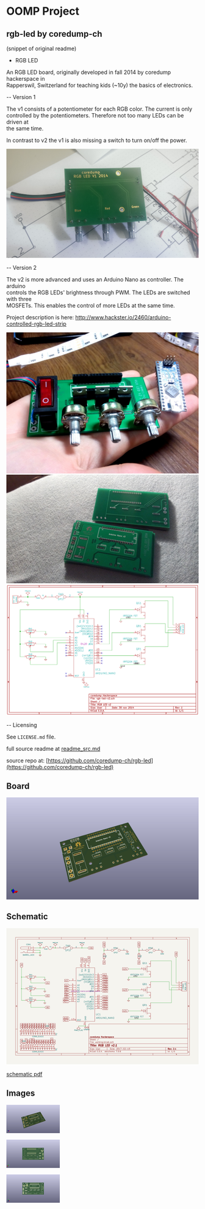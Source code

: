 # OOMP Project  
## rgb-led  by coredump-ch  
  
(snippet of original readme)  
  
- RGB LED  
  
An RGB LED board, originally developed in fall 2014 by coredump hackerspace in  
Rapperswil, Switzerland for teaching kids (~10y) the basics of electronics.  
  
-- Version 1  
  
The v1 consists of a potentiometer for each RGB color. The current is only  
controlled by the potentiometers. Therefore not too many LEDs can be driven at  
the same time.  
  
In contrast to v2 the v1 is also missing a switch to turn on/off the power.  
  
![foto v1][v1-photo-back]  
  
-- Version 2  
  
The v2 is more advanced and uses an Arduino Nano as controller. The arduino  
controls the RGB LEDs' brightness through PWM. The LEDs are switched with three  
MOSFETs. This enables the control of more LEDs at the same time.  
  
Project description is here: http://www.hackster.io/2460/arduino-controlled-rgb-led-strip  
  
![foto v2][v2-photo]  
![foto v2 pcb][v2-photo-pcb]  
![schema v2][v2-schema]  
  
-- Licensing  
  
See `LICENSE.md` file.  
  
  
[v1-photo-back]: https://raw.githubusercontent.com/coredump-ch/rgb-led/master/v1/photo_v1_back.jpg  
[v2-schema]: https://raw.githubusercontent.com/coredump-ch/rgb-led/master/v2/export/v2/schema.png  
[v2-photo]: https://raw.githubusercontent.com/coredump-ch/rgb-led/master/v2/photo_v2.jpg  
[v2-photo-pcb]: https://raw.githubusercontent.com/coredump-ch/rgb-led/master/v2/photo_v2_pcb.jpg  
  
  full source readme at [readme_src.md](readme_src.md)  
  
source repo at: [https://github.com/coredump-ch/rgb-led](https://github.com/coredump-ch/rgb-led)  
## Board  
  
[![working_3d.png](working_3d_600.png)](working_3d.png)  
## Schematic  
  
[![working_schematic.png](working_schematic_600.png)](working_schematic.png)  
  
[schematic pdf](working_schematic.pdf)  
## Images  
  
[![working_3d.png](working_3d_140.png)](working_3d.png)  
  
[![working_3d_back.png](working_3d_back_140.png)](working_3d_back.png)  
  
[![working_3d_front.png](working_3d_front_140.png)](working_3d_front.png)  
